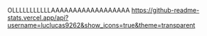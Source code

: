 OLLLLLLLLLLLAAAAAAAAAAAAAAAAAA
https://github-readme-stats.vercel.app/api?username=luclucas9262&show_icons=true&theme=transparent
